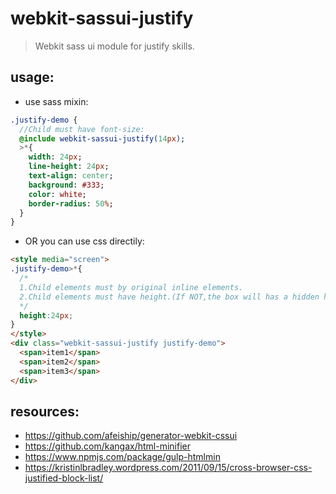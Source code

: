 # webkit-sassui-justify
> Webkit sass ui module for justify skills.

## usage:
+ use sass mixin:
```sass
.justify-demo {
  //Child must have font-size:
  @include webkit-sassui-justify(14px);
  >*{
    width: 24px;
    line-height: 24px;
    text-align: center;
    background: #333;
    color: white;
    border-radius: 50%;
  }
}
```

+ OR you can use css directily:
```html
<style media="screen">
.justify-demo>*{
  /*
  1.Child elements must by original inline elements.
  2.Child elements must have height.(If NOT,the box will has a hidden height)
  */
  height:24px;
}
</style>
<div class="webkit-sassui-justify justify-demo">
  <span>item1</span>
  <span>item2</span>
  <span>item3</span>
</div>

```


## resources:
+ https://github.com/afeiship/generator-webkit-cssui
+ https://github.com/kangax/html-minifier
+ https://www.npmjs.com/package/gulp-htmlmin
+ https://kristinlbradley.wordpress.com/2011/09/15/cross-browser-css-justified-block-list/
